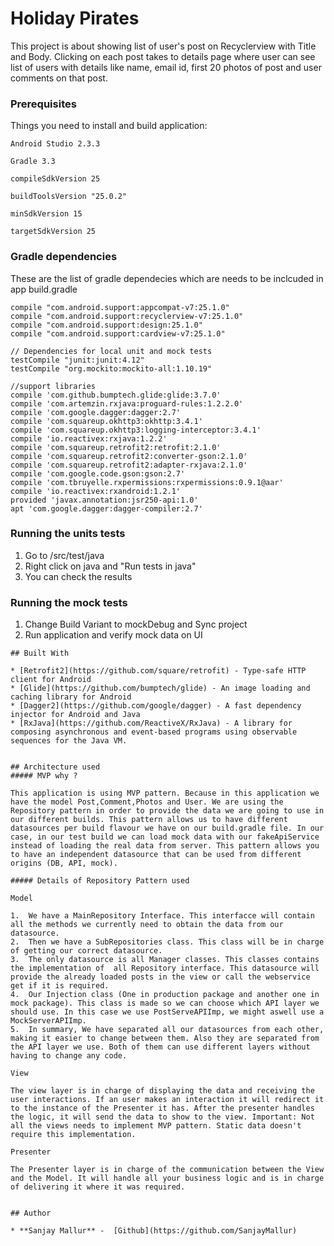 # Holiday Pirates

This project is about showing list of user's post on Recyclerview with Title and Body. Clicking on each post takes to details page where user can see list of users with details like name, email id, first 20 photos of post and user comments on that post.

### Prerequisites

Things you need to install and build application:

```
Android Studio 2.3.3

Gradle 3.3

compileSdkVersion 25

buildToolsVersion "25.0.2"

minSdkVersion 15

targetSdkVersion 25
```

### Gradle dependencies

These are the list of gradle dependecies which are needs to be inclcuded in app build.gradle

```
compile "com.android.support:appcompat-v7:25.1.0"
compile "com.android.support:recyclerview-v7:25.1.0"
compile "com.android.support:design:25.1.0"
compile "com.android.support:cardview-v7:25.1.0"

// Dependencies for local unit and mock tests
testCompile "junit:junit:4.12"
testCompile "org.mockito:mockito-all:1.10.19"

//support libraries
compile 'com.github.bumptech.glide:glide:3.7.0'
compile 'com.artemzin.rxjava:proguard-rules:1.2.2.0'
compile 'com.google.dagger:dagger:2.7'
compile 'com.squareup.okhttp3:okhttp:3.4.1'
compile 'com.squareup.okhttp3:logging-interceptor:3.4.1'
compile 'io.reactivex:rxjava:1.2.2'
compile 'com.squareup.retrofit2:retrofit:2.1.0'
compile 'com.squareup.retrofit2:converter-gson:2.1.0'
compile 'com.squareup.retrofit2:adapter-rxjava:2.1.0'
compile 'com.google.code.gson:gson:2.7'
compile 'com.tbruyelle.rxpermissions:rxpermissions:0.9.1@aar'
compile 'io.reactivex:rxandroid:1.2.1'
provided 'javax.annotation:jsr250-api:1.0'
apt 'com.google.dagger:dagger-compiler:2.7'
```


### Running the units tests

1. Go to /src/test/java
2. Right click on java and "Run tests in java"
3. You can check the results

###  Running the mock tests


   1. Change Build Variant to mockDebug and Sync project
   2. Run application and verify mock data on UI

```
## Built With

* [Retrofit2](https://github.com/square/retrofit) - Type-safe HTTP client for Android
* [Glide](https://github.com/bumptech/glide) - An image loading and caching library for Android
* [Dagger2](https://github.com/google/dagger) - A fast dependency injector for Android and Java
* [RxJava](https://github.com/ReactiveX/RxJava) - A library for composing asynchronous and event-based programs using observable sequences for the Java VM.


## Architecture used
##### MVP why ?

This application is using MVP pattern. Because in this application we have the model Post,Comment,Photos and User. We are using the Repository pattern in order to provide the data we are going to use in our different builds. This pattern allows us to have different datasources per build flavour we have on our build.gradle file. In our case, in our test build we can load mock data with our fakeApiService instead of loading the real data from server. This pattern allows you to have an independent datasource that can be used from different origins (DB, API, mock).

##### Details of Repository Pattern used

Model

1.  We have a MainRepository Interface. This interfacce will contain all the methods we currently need to obtain the data from our datasource.
2.  Then we have a SubRepositories class. This class will be in charge of getting our correct datasource. 
3.  The only datasource is all Manager classes. This classes contains the implementation of  all Repository interface. This datasource will provide the already loaded posts in the view or call the webservice get if it is required.
4.  Our Injection class (One in production package and another one in mock package). This class is made so we can choose which API layer we should use. In this case we use PostServeAPIImp, we might aswell use a MockServerAPIImp.
5.  In summary, We have separated all our datasources from each other, making it easier to change between them. Also they are separated from the API layer we use. Both of them can use different layers without having to change any code.

View 

The view layer is in charge of displaying the data and receiving the user interactions. If an user makes an interaction it will redirect it to the instance of the Presenter it has. After the presenter handles the logic, it will send the data to show to the view. Important: Not all the views needs to implement MVP pattern. Static data doesn't require this implementation.

Presenter

The Presenter layer is in charge of the communication between the View and the Model. It will handle all your business logic and is in charge of delivering it where it was required.


## Author

* **Sanjay Mallur** -  [Github](https://github.com/SanjayMallur)


